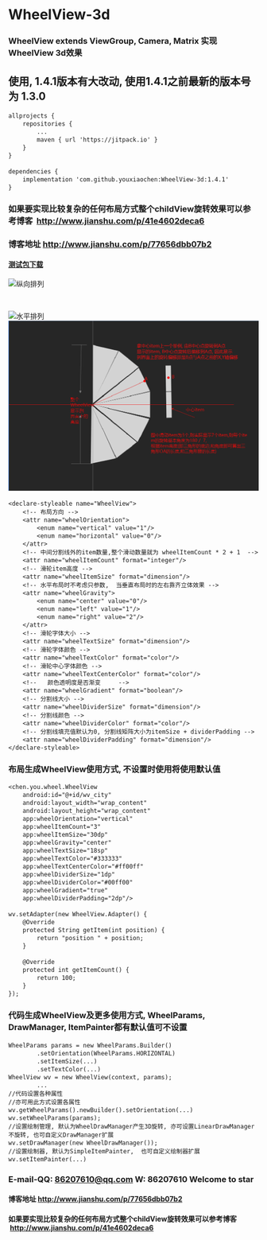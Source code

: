 # WheelView-3d
### WheelView extends ViewGroup, Camera, Matrix 实现WheelView 3d效果

## 使用, 1.4.1版本有大改动, 使用1.4.1之前最新的版本号为 1.3.0
```
allprojects {
    repositories {
        ...
        maven { url 'https://jitpack.io' }
    }  
}

dependencies {
	implementation 'com.github.youxiaochen:WheelView-3d:1.4.1'
}
```

### 如果要实现比较复杂的任何布局方式整个childView旋转效果可以参考博客  http://www.jianshu.com/p/41e4602deca6

### 博客地址 http://www.jianshu.com/p/77656dbb07b2

#### [测试包下载](imgs/demo.apk)

![纵向排列](imgs/GIF111.gif)

<br/>

![水平排列](imgs/GIF222.gif)
<br/>
![水平排列](imgs/原理图.png)


```
<declare-styleable name="WheelView">
    <!-- 布局方向 -->
    <attr name="wheelOrientation">
        <enum name="vertical" value="1"/>
        <enum name="horizontal" value="0"/>
    </attr>
    <!-- 中间分割线外的item数量,整个滑动数量就为 wheelItemCount * 2 + 1  -->
    <attr name="wheelItemCount" format="integer"/>
    <!-- 滑轮item高度 -->
    <attr name="wheelItemSize" format="dimension"/>
    <!-- 水平布局时不考虑只参数,  当垂直布局时的左右靠齐立体效果 -->
    <attr name="wheelGravity">
        <enum name="center" value="0"/>
        <enum name="left" value="1"/>
        <enum name="right" value="2"/>
    </attr>
    <!-- 滑轮字体大小 -->
    <attr name="wheelTextSize" format="dimension"/>
    <!-- 滑轮字体颜色 -->
    <attr name="wheelTextColor" format="color"/>
    <!-- 滑轮中心字体颜色 -->
    <attr name="wheelTextCenterColor" format="color"/>
    <!--   颜色透明度是否渐变     -->
    <attr name="wheelGradient" format="boolean"/>
    <!-- 分割线大小 -->
    <attr name="wheelDividerSize" format="dimension"/>
    <!-- 分割线颜色 -->
    <attr name="wheelDividerColor" format="color"/>
    <!-- 分割线填充值默认为0, 分割线矩阵大小为itemSize + dividerPadding -->
    <attr name="wheelDividerPadding" format="dimension"/>
</declare-styleable>

```

### 布局生成WheelView使用方式, 不设置时使用将使用默认值

```
<chen.you.wheel.WheelView
    android:id="@+id/wv_city"
    android:layout_width="wrap_content"
    android:layout_height="wrap_content"
    app:wheelOrientation="vertical"
    app:wheelItemCount="3"
    app:wheelItemSize="30dp"
    app:wheelGravity="center"
    app:wheelTextSize="18sp"
    app:wheelTextColor="#333333"
    app:wheelTextCenterColor="#ff00ff"
    app:wheelDividerSize="1dp"
    app:wheelDividerColor="#00ff00"
    app:wheelGradient="true"
    app:wheelDividerPadding="2dp"/>

wv.setAdapter(new WheelView.Adapter() {
    @Override
    protected String getItem(int position) {
        return "position " + position;
    }

    @Override
    protected int getItemCount() {
        return 100;
    }
});
```

### 代码生成WheelView及更多使用方式, WheelParams, DrawManager, ItemPainter都有默认值可不设置
```
WheelParams params = new WheelParams.Builder()
        .setOrientation(WheelParams.HORIZONTAL)
        .setItemSize(...)
        .setTextColor(...)
WheelView wv = new WheelView(context, params);
        ...
//代码设置各种属性
//亦可用此方式设置各属性  
wv.getWheelParams().newBuilder().setOrientation(...) 
wv.setWheelParams(params);
//设置绘制管理, 默认为WheelDrawManager产生3D旋转, 亦可设置LinearDrawManager不旋转, 也可自定义DrawManager扩展
wv.setDrawManager(new WheelDrawManager());
//设置绘制器, 默认为SimpleItemPainter,  也可自定义绘制器扩展
wv.setItemPainter(...)  
```

### E-mail-QQ: 86207610@qq.com  W: 86207610   Welcome to star

#### 博客地址 http://www.jianshu.com/p/77656dbb07b2

#### 如果要实现比较复杂的任何布局方式整个childView旋转效果可以参考博客  http://www.jianshu.com/p/41e4602deca6


